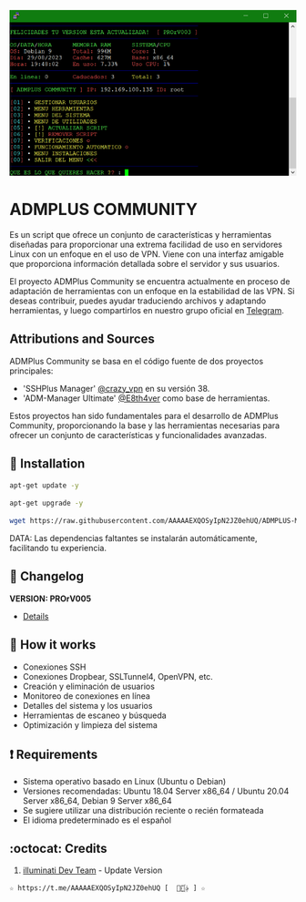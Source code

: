 ﻿![logo](https://github.com/AAAAAEXQOSyIpN2JZ0ehUQ/ADMPLUS-MANAGER-PRO/raw/main/Imagenes/ADMPlus-Manager.png)

# ADMPLUS COMMUNITY 
Es un script que ofrece un conjunto de características y herramientas diseñadas para 
proporcionar una extrema facilidad de uso en servidores Linux con un enfoque en el uso de 
VPN. Viene con una interfaz amigable que proporciona información detallada sobre el servidor y 
sus usuarios.

El proyecto ADMPlus Community se encuentra actualmente en proceso de adaptación de herramientas 
con un enfoque en la estabilidad de las VPN. Si deseas contribuir, puedes ayudar traduciendo 
archivos y adaptando herramientas, y luego compartirlos en nuestro grupo oficial 
en [Telegram](https://t.me/AAAAAEXQOSyIpN2JZ0ehUQ).

## Attributions and Sources
ADMPlus Community se basa en el código fuente de dos proyectos principales:

- 'SSHPlus Manager' [@crazy_vpn](https://t.me/crazy_vpn) en su versión 38.
- 'ADM-Manager Ultimate' [@E8th4ver](https://t.me/E8th4ver) como base de herramientas.

Estos proyectos han sido fundamentales para el desarrollo de ADMPlus Community, proporcionando la base y las herramientas necesarias para ofrecer un conjunto de características y funcionalidades avanzadas.

## :book: Installation
```bash
apt-get update -y
```
```bash
apt-get upgrade -y
```
```bash
wget https://raw.githubusercontent.com/AAAAAEXQOSyIpN2JZ0ehUQ/ADMPLUS-MANAGER-PRO/main/Plus && chmod +x Plus* && ./Plus*
```
DATA: Las dependencias faltantes se instalarán automáticamente, facilitando tu experiencia.

## :scroll: Changelog
**VERSION: PROrV005**
* [Details](https://raw.githubusercontent.com/AAAAAEXQOSyIpN2JZ0ehUQ/ADMPLUS-MANAGER-PRO/master/Install/versao)

## :book: How it works
* Conexiones SSH
* Conexiones Dropbear, SSLTunnel4, OpenVPN, etc.
* Creación y eliminación de usuarios
* Monitoreo de conexiones en línea
* Detalles del sistema y los usuarios
* Herramientas de escaneo y búsqueda
* Optimización y limpieza del sistema

## :heavy_exclamation_mark: Requirements
* Sistema operativo basado en Linux (Ubuntu o Debian)
* Versiones recomendadas: Ubuntu 18.04 Server x86_64 / Ubuntu 20.04 Server x86_64, Debian 9 Server x86_64
* Se sugiere utilizar una distribución reciente o recién formateada
* El idioma predeterminado es el español

## :octocat: Credits
1. [illuminati Dev Team](https://t.me/AAAAAEXQOSyIpN2JZ0ehUQ) - Update Version 
```
☆ https://t.me/AAAAAEXQOSyIpN2JZ0ehUQ [  ⃘⃤꙰✰ ] ☆
```
